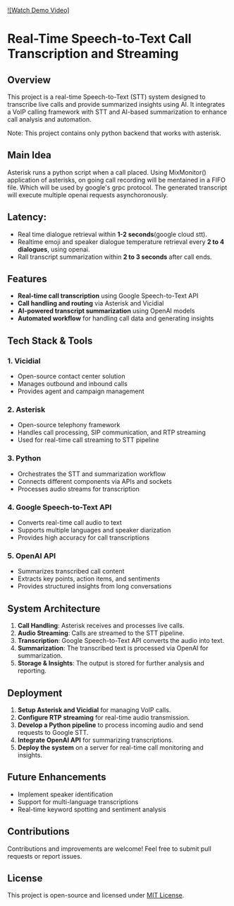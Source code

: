 [![Watch Demo Video]](https://drive.google.com/file/d/1Z2PolJq512NwrvhNrW57QdfzCy0lhZoD/view)

# Real-Time Speech-to-Text Call Transcription and Streaming

## Overview
This project is a real-time Speech-to-Text (STT) system designed to transcribe live calls and provide summarized insights using AI. It integrates a VoIP calling framework with STT and AI-based summarization to enhance call analysis and automation.

Note: This project contains only python backend that works with asterisk.

## Main Idea
Asterisk runs a python script when a call placed. Using MixMonitor() application of asterisks, on going call recording will be mentained in a FIFO file. Which will be used by google's grpc protocol. The generated transcript will execute multiple openai requests asynchoronously. 

## Latency:
- Real time dialogue retrieval within **1-2 seconds**(google cloud stt).
- Realtime emoji and speaker dialogue temperature retrieval every **2 to 4 dialogues**, using openai.
- Rall transcript summarization within **2 to 3 seconds** after call ends.

## Features
- **Real-time call transcription** using Google Speech-to-Text API
- **Call handling and routing** via Asterisk and Vicidial
- **AI-powered transcript summarization** using OpenAI models
- **Automated workflow** for handling call data and generating insights

## Tech Stack & Tools
### 1. **Vicidial**
   - Open-source contact center solution
   - Manages outbound and inbound calls
   - Provides agent and campaign management

### 2. **Asterisk**
   - Open-source telephony framework
   - Handles call processing, SIP communication, and RTP streaming
   - Used for real-time call streaming to STT pipeline

### 3. **Python**
   - Orchestrates the STT and summarization workflow
   - Connects different components via APIs and sockets
   - Processes audio streams for transcription

### 4. **Google Speech-to-Text API**
   - Converts real-time call audio to text
   - Supports multiple languages and speaker diarization
   - Provides high accuracy for call transcriptions

### 5. **OpenAI API**
   - Summarizes transcribed call content
   - Extracts key points, action items, and sentiments
   - Provides structured insights from long conversations

## System Architecture
1. **Call Handling**: Asterisk receives and processes live calls.
2. **Audio Streaming**: Calls are streamed to the STT pipeline.
3. **Transcription**: Google Speech-to-Text API converts the audio into text.
4. **Summarization**: The transcribed text is processed via OpenAI for summarization.
5. **Storage & Insights**: The output is stored for further analysis and reporting.

## Deployment
1. **Setup Asterisk and Vicidial** for managing VoIP calls.
2. **Configure RTP streaming** for real-time audio transmission.
3. **Develop a Python pipeline** to process incoming audio and send requests to Google STT.
4. **Integrate OpenAI API** for summarizing transcriptions.
5. **Deploy the system** on a server for real-time call monitoring and insights.

## Future Enhancements
- Implement speaker identification
- Support for multi-language transcriptions
- Real-time keyword spotting and sentiment analysis

## Contributions
Contributions and improvements are welcome! Feel free to submit pull requests or report issues.

## License
This project is open-source and licensed under [MIT License](LICENSE).

